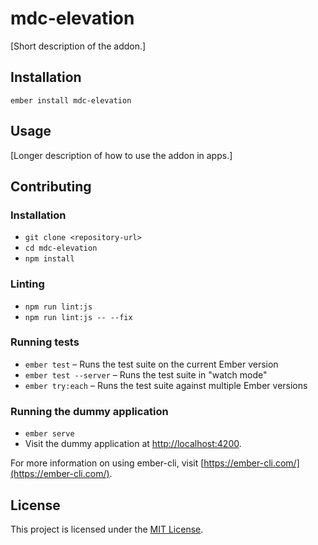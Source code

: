 mdc-elevation
==============================================================================

[Short description of the addon.]

Installation
------------------------------------------------------------------------------

```
ember install mdc-elevation
```


Usage
------------------------------------------------------------------------------

[Longer description of how to use the addon in apps.]


Contributing
------------------------------------------------------------------------------

### Installation

* `git clone <repository-url>`
* `cd mdc-elevation`
* `npm install`

### Linting

* `npm run lint:js`
* `npm run lint:js -- --fix`

### Running tests

* `ember test` – Runs the test suite on the current Ember version
* `ember test --server` – Runs the test suite in "watch mode"
* `ember try:each` – Runs the test suite against multiple Ember versions

### Running the dummy application

* `ember serve`
* Visit the dummy application at [http://localhost:4200](http://localhost:4200).

For more information on using ember-cli, visit [https://ember-cli.com/](https://ember-cli.com/).

License
------------------------------------------------------------------------------

This project is licensed under the [MIT License](LICENSE.md).
